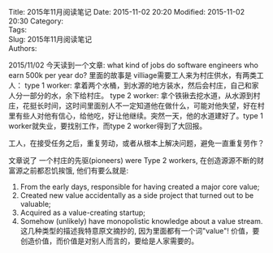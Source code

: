 Title: 2015年11月阅读笔记
Date: 2015-11-02 20:20
Modified: 2015-11-02 20:30
Category:    
Tags:  
Slug: 2015年11月阅读笔记  
Authors:

2015/11/02 今天读到一个文章: what kind of jobs do software engineers who earn 500k per year do?
里面的故事是 villiage需要工人来为村庄供水，有两类工人：
type 1 worker: 拿着两个水桶，到水源的地方装水，然后会村庄，自己和家人分一部分的水，余下给村庄。
type 2 worker: 拿个铁锹去挖水道，从水源到村庄，花挺长时间，这时间里面别人不一定知道他在做什么，可能对他失望，好在村里有些人对他有信心，给他吃，好让他继续。突然一天，他的水道建好了。type 1 worker就失业，要找别工作，而type 2 worker得到了大回报。

工人，在接受任务之后，重复劳动，或者从根本上解决问题，避免一直重复劳作？

文章说了 一个村庄的先驱(pioneers) were Type 2 workers, 在创造源源不断的财富源之前都忍饥挨饿, 他们有要么就是: 
1. From the early days, responsible for having created a major core value;
2. Created new value accidentally as a side project that turned out to be valuable; 
3. Acquired as a value-creating startup;
4. Somehow (unlikely) have monopolistic knowledge about a value stream. 
这几种类型的描述我特意原文摘抄的, 因为里面都有一个词"value"! 价值，要创造价值，而价值是对别人而言的，要给是人家需要的。




